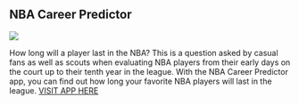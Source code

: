 ## NBA Career Predictor

![](nba_career_gif.gif)

How long will a player last in the NBA? This is a question asked by casual fans as well as 
scouts when evaluating NBA players from their early days on the court up to their tenth year 
in the league. With the NBA Career Predictor app, you can find out how long your favorite NBA players will
last in the league. [VISIT APP HERE](https://nbacareerlength.netlify.com/)
